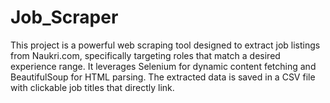 # Job_Scraper
This project is a powerful web scraping tool designed to extract job listings from Naukri.com, specifically targeting roles that match a desired experience range. It leverages Selenium for dynamic content fetching and BeautifulSoup for HTML parsing. The extracted data is saved in a CSV file with clickable job titles that directly link.
